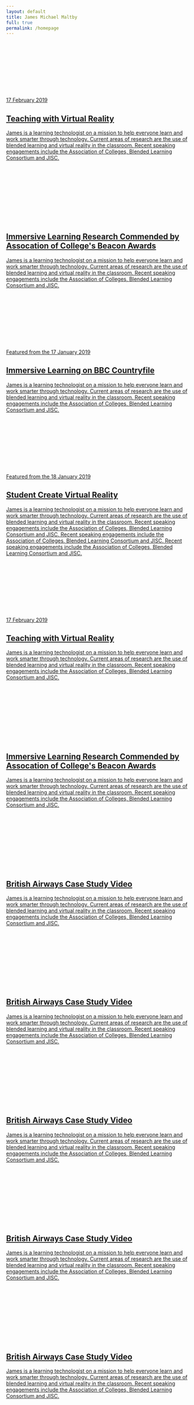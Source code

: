 ```yaml
---
layout: default
title: James Michael Maltby
full: true
permalink: /homepage
---
```

<div class="jmm-tiles">

<!--
Actor, technology, outcome

8 March 19:		  OTLA4 Infographics
28 February 19:   Sussex Council of Training Providers
17 February 19:   BBC Countryfile & Student Created VR
12 February 19:	  CAFRE College Visit
31 January 19: 	  Royal Fellowship Award
18 January:       Bookers Wholesale Butchers
11 December 18:   InTutition Edtech
? December 18:	  Equine Dissection
6 November 18:	  SET Conference
? November 18:	  British Airways
? October 18:	  Teaching with Virtual Reality.com
24 September 18:  Feltag Report
13 September 18:  Beacon Award
12 September 18:  Swansea University Virtual Reality
? August 18:	  Virtual Reality in Archeology
4 July 18:		  Independence Learning Day
26 June 18:       Association of Colleges South East
? June 18:        Three-point trailer Teaching & Learning)
23 May 18:		  Landex conference
? May 18:         Countryside virtual reality video
1 April 18:       Blended Learning Spectrums
7 March 18:		  Digifest Workshop
? February 18:    Interactive Presentations
? January 18:	  Practical Blended Learning
-->



<div class="jmm-tile jmm-tile--half">
<a data-fancybox href="/images/stock/1.jpeg">

<div class="jmm-tile__image" style="background-image:url(/images/stock/3.jpeg);">
<svg><use xlink:href="#link-1" /></svg>
</div>
<div class="jmm-tile__caption">
<span class="jmm-tile__subtitle">17 February 2019</span>
<h2>
Teaching with Virtual Reality
</h2>
<p>
James is a learning technologist on a mission to help everyone learn and work smarter through technology. Current areas of research are the use of blended learning and virtual reality in the classroom. Recent speaking engagements include the Association of Colleges, Blended Learning Consortium and JISC.
</p>
</div>
</a>
</div>




<div class="jmm-tile jmm-tile--half">
<a data-fancybox href="/images/stock/1.jpeg">

<div class="jmm-tile__image" style="background-image:url(/images/stock/7.jpeg);">
<svg><use xlink:href="#cloud-download-symbol" /></svg>
</div>
<div class="jmm-tile__caption">
<h2>
Immersive Learning Research Commended by Assocation of College's Beacon Awards
</h2>
<p>
James is a learning technologist on a mission to help everyone learn and work smarter through technology. Current areas of research are the use of blended learning and virtual reality in the classroom. Recent speaking engagements include the Association of Colleges, Blended Learning Consortium and JISC.
</p>
</div>
</a>
</div>





<div class="jmm-tile jmm-tile--majorgolden">
<a data-fancybox href="https://vimeo.com/319178025/ef3d60fc6c">
<div class="jmm-tile__image" style="background-image:url(/images/homepage/bbccountryfile.png)">
<svg><use xlink:href="#media-play-symbol" /></svg>
</div>
<div class="jmm-tile__caption">
<span class="jmm-tile__subtitle">Featured from the 17 January 2019</span>
<h2>
Immersive Learning on BBC Countryfile
</h2>
<p>
James is a learning technologist on a mission to help everyone learn and work smarter through technology. Current areas of research are the use of blended learning and virtual reality in the classroom. Recent speaking engagements include the Association of Colleges, Blended Learning Consortium and JISC.
</p>
</div>
</a>
</div>




<div class="jmm-tile jmm-tile--minorgolden">
<a data-fancybox href="https://vimeo.com/307455230">

<div class="jmm-tile__image" style="background-image:url(/images/stock/5.jpeg);">
<svg><use xlink:href="#arrow" /></svg>
</div>
<div class="jmm-tile__caption">
<span class="jmm-tile__subtitle">Featured from the  18 January 2019</span>
<h2>
Student Create Virtual Reality
</h2>
<p>
James is a learning technologist on a mission to help everyone learn and work smarter through technology. Current areas of research are the use of blended learning and virtual reality in the classroom. Recent speaking engagements include the Association of Colleges, Blended Learning Consortium and JISC. Recent speaking engagements include the Association of Colleges, Blended Learning Consortium and JISC. Recent speaking engagements include the Association of Colleges, Blended Learning Consortium and JISC.
</p>
</div>
</a>
</div>





<div class="jmm-tile jmm-tile--half">
<a data-fancybox href="/images/stock/1.jpeg">

<div class="jmm-tile__image" style="background-image:url(/images/stock/3.jpeg);">
<svg><use xlink:href="#link-1" /></svg>
</div>
<div class="jmm-tile__caption">
<span class="jmm-tile__subtitle">17 February 2019</span>
<h2>
Teaching with Virtual Reality
</h2>
<p>
James is a learning technologist on a mission to help everyone learn and work smarter through technology. Current areas of research are the use of blended learning and virtual reality in the classroom. Recent speaking engagements include the Association of Colleges, Blended Learning Consortium and JISC.
</p>
</div>
</a>
</div>




<div class="jmm-tile jmm-tile--half">
<a data-fancybox href="/images/stock/1.jpeg">

<div class="jmm-tile__image" style="background-image:url(/images/stock/7.jpeg);">
<svg><use xlink:href="#cloud-download-symbol" /></svg>
</div>
<div class="jmm-tile__caption">
<h2>
Immersive Learning Research Commended by Assocation of College's Beacon Awards
</h2>
<p>
James is a learning technologist on a mission to help everyone learn and work smarter through technology. Current areas of research are the use of blended learning and virtual reality in the classroom. Recent speaking engagements include the Association of Colleges, Blended Learning Consortium and JISC.
</p>
</div>
</a>
</div>

<!--
******************************

-->





<div class="jmm-tile jmm-tile--third">
<a data-fancybox href="/images/stock/1.jpeg">

<div class="jmm-tile__image" style="background-image:url(/images/stock/5.jpeg);">
<svg><use xlink:href="#link-1" /></svg>
</div>
<div class="jmm-tile__caption">
<h2>
British Airways Case Study Video
</h2>
<p>
James is a learning technologist on a mission to help everyone learn and work smarter through technology. Current areas of research are the use of blended learning and virtual reality in the classroom. Recent speaking engagements include the Association of Colleges, Blended Learning Consortium and JISC.
</p>
</div>
</a>
</div>

<div class="jmm-tile jmm-tile--third">
<a data-fancybox href="https://www.youtube.com/watch?v=OD-GGUIsXSs">

<div class="jmm-tile__image" style="background-image:url(/images/stock/4.jpeg);">
<svg><use xlink:href="#link-1" /></svg>
</div>
<div class="jmm-tile__caption">
<h2>
British Airways Case Study Video
</h2>
<p>
James is a learning technologist on a mission to help everyone learn and work smarter through technology. Current areas of research are the use of blended learning and virtual reality in the classroom. Recent speaking engagements include the Association of Colleges, Blended Learning Consortium and JISC.
</p>
</div>
</a>
</div>


<div class="jmm-tile jmm-tile--third">
<a data-fancybox href="/images/stock/1.jpeg">

<div class="jmm-tile__image" style="background-image:url(/images/stock/2.jpeg);">
<svg><use xlink:href="#link-1" /></svg>
</div>
<div class="jmm-tile__caption">
<h2>
British Airways Case Study Video
</h2>
<p>
James is a learning technologist on a mission to help everyone learn and work smarter through technology. Current areas of research are the use of blended learning and virtual reality in the classroom. Recent speaking engagements include the Association of Colleges, Blended Learning Consortium and JISC.
</p>
</div>
</a>
</div>






<div class="jmm-tile jmm-tile--third">
<a data-fancybox href="/images/stock/1.jpeg">

<div class="jmm-tile__image" style="background-image:url(/images/stock/5.jpeg);">
<svg><use xlink:href="#link-1" /></svg>
</div>
<div class="jmm-tile__caption">
<h2>
British Airways Case Study Video
</h2>
<p>
James is a learning technologist on a mission to help everyone learn and work smarter through technology. Current areas of research are the use of blended learning and virtual reality in the classroom. Recent speaking engagements include the Association of Colleges, Blended Learning Consortium and JISC.
</p>
</div>
</a>
</div>

<div class="jmm-tile jmm-tile--third">
<a data-fancybox href="https://www.youtube.com/watch?v=OD-GGUIsXSs">

<div class="jmm-tile__image" style="background-image:url(/images/stock/4.jpeg);">
<svg><use xlink:href="#link-1" /></svg>
</div>
<div class="jmm-tile__caption">
<h2>
British Airways Case Study Video
</h2>
<p>
James is a learning technologist on a mission to help everyone learn and work smarter through technology. Current areas of research are the use of blended learning and virtual reality in the classroom. Recent speaking engagements include the Association of Colleges, Blended Learning Consortium and JISC.
</p>
</div>
</a>
</div>


<div class="jmm-tile jmm-tile--third">
<a data-fancybox href="/images/stock/1.jpeg">

<div class="jmm-tile__image" style="background-image:url(/images/stock/2.jpeg);">
<svg><use xlink:href="#link-1" /></svg>
</div>
<div class="jmm-tile__caption">
<h2>
British Airways Case Study Video
</h2>
<p>
James is a learning technologist on a mission to help everyone learn and work smarter through technology. Current areas of research are the use of blended learning and virtual reality in the classroom. Recent speaking engagements include the Association of Colleges, Blended Learning Consortium and JISC.
</p>
</div>
</a>
</div>













</div>
